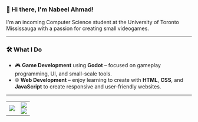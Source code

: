 ### 👋 Hi there, I'm Nabeel Ahmad!

I'm an incoming Computer Science student at the University of Toronto Mississauga with a passion for creating small videogames.

---

### 🛠️ What I Do

- 🎮 **Game Development** using **Godot** – focused on gameplay programming, UI, and small-scale tools.
- 🌐 **Web Development** – enjoy learning to create with **HTML**, **CSS**, and **JavaScript** to create responsive and user-friendly websites.

---

<div align="center">

<table>
  <tr>
    <td>
      <img src="https://github-readme-stats.vercel.app/api?username=YouthHalo&theme=vue-dark&show_icons=true&hide_border=true&count_private=true&hide_rank=true&include_all_commits=true" />
    </td>
    <td>
      <img src="https://github-readme-stats.vercel.app/api/top-langs/?username=YouthHalo&theme=vue-dark&show_icons=true&hide_border=true&layout=compact" />
      <br>
      <img src="https://komarev.com/ghpvc/?username=YouthHalo&style=flat-square" />
    </td>
  </tr>
</table>

</div>

